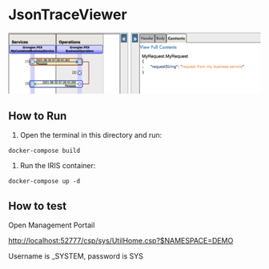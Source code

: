 # JsonTraceViewer

![img](json-message-trace.png)

## How to Run

1. Open the terminal in this directory and run:

```
docker-compose build
```

1. Run the IRIS container:

```
docker-compose up -d
```

## How to test

Open Management Portail 

<http://localhost:52777/csp/sys/UtilHome.csp?$NAMESPACE=DEMO>

Username is _SYSTEM, password is SYS

